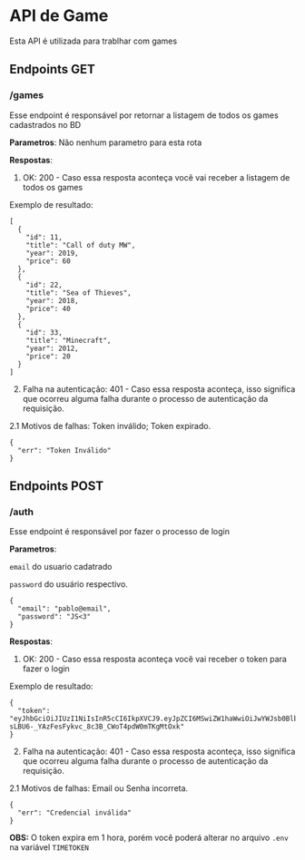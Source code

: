# API de Game

Esta API é utilizada para trablhar com games

## Endpoints GET

### /games

Esse endpoint é responsável por retornar a listagem de todos os games cadastrados no BD

**Parametros**: Não nenhum parametro para esta rota

**Respostas**:

1. OK: 200 - Caso essa resposta aconteça você vai receber a listagem de todos os games

Exemplo de resultado:

```
[
  {
    "id": 11,
    "title": "Call of duty MW",
    "year": 2019,
    "price": 60
  },
  {
    "id": 22,
    "title": "Sea of Thieves",
    "year": 2018,
    "price": 40
  },
  {
    "id": 33,
    "title": "Minecraft",
    "year": 2012,
    "price": 20
  }
]
```

2. Falha na autenticação: 401 - Caso essa resposta aconteça, isso significa que ocorreu alguma falha durante o processo de autenticação da requisição.

2.1 Motivos de falhas: Token inválido; Token expirado.

```
{
  "err": "Token Inválido"
}
```

## Endpoints POST

### /auth

Esse endpoint é responsável por fazer o processo de login

**Parametros**:

`email` do usuario cadatrado

`password` do usuário respectivo.

```
{
  "email": "pablo@email",
  "password": "JS<3"
}
```

**Respostas**:

1. OK: 200 - Caso essa resposta aconteça você vai receber o token para fazer o login

Exemplo de resultado:

```
{
  "token": "eyJhbGciOiJIUzI1NiIsInR5cCI6IkpXVCJ9.eyJpZCI6MSwiZW1haWwiOiJwYWJsb0BlbWFpbCIsImlhdCI6MTY4MTgzMzU5MiwiZXhwIjoxNjgyMDA2MzkyfQ.-sLBU6-_YAzFesFykvc_8c3B_CWoT4pdW0mTKgMtOxk"
}
```

2. Falha na autenticação: 401 - Caso essa resposta aconteça, isso significa que ocorreu alguma falha durante o processo de autenticação da requisição.

2.1 Motivos de falhas: Email ou Senha incorreta.

```
{
  "err": "Credencial inválida"
}
```

**OBS:** O token expira em 1 hora, porém você poderá alterar no arquivo `.env` na variável `TIMETOKEN`

